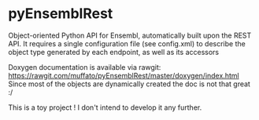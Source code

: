 # pyEnsemblRest

Object-oriented Python API for Ensembl, automatically built upon the REST API.
It requires a single configuration file (see config.xml) to describe the object type generated by each endpoint, as well as its accessors

Doxygen documentation is available via rawgit: https://rawgit.com/muffato/pyEnsemblRest/master/doxygen/index.html
Since most of the objects are dynamically created the doc is not that great :/

This is a toy project ! I don't intend to develop it any further.
